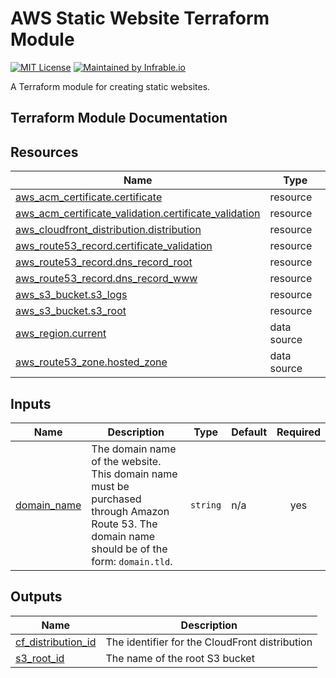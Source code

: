 # AWS Static Website Terraform Module

[![MIT License](https://img.shields.io/badge/License-MIT-blue.svg)](https://github.com/infrable-io/terraform-aws-static-website/blob/master/LICENSE)
[![Maintained by Infrable.io](https://img.shields.io/badge/Maintained%20by-Infrable.io-000000)](https://infrable.io)

A Terraform module for creating static websites.

## Terraform Module Documentation

<!-- BEGIN_TF_DOCS -->
## Resources

| Name | Type |
|------|------|
| [aws_acm_certificate.certificate](https://registry.terraform.io/providers/hashicorp/aws/latest/docs/resources/acm_certificate) | resource |
| [aws_acm_certificate_validation.certificate_validation](https://registry.terraform.io/providers/hashicorp/aws/latest/docs/resources/acm_certificate_validation) | resource |
| [aws_cloudfront_distribution.distribution](https://registry.terraform.io/providers/hashicorp/aws/latest/docs/resources/cloudfront_distribution) | resource |
| [aws_route53_record.certificate_validation](https://registry.terraform.io/providers/hashicorp/aws/latest/docs/resources/route53_record) | resource |
| [aws_route53_record.dns_record_root](https://registry.terraform.io/providers/hashicorp/aws/latest/docs/resources/route53_record) | resource |
| [aws_route53_record.dns_record_www](https://registry.terraform.io/providers/hashicorp/aws/latest/docs/resources/route53_record) | resource |
| [aws_s3_bucket.s3_logs](https://registry.terraform.io/providers/hashicorp/aws/latest/docs/resources/s3_bucket) | resource |
| [aws_s3_bucket.s3_root](https://registry.terraform.io/providers/hashicorp/aws/latest/docs/resources/s3_bucket) | resource |
| [aws_region.current](https://registry.terraform.io/providers/hashicorp/aws/latest/docs/data-sources/region) | data source |
| [aws_route53_zone.hosted_zone](https://registry.terraform.io/providers/hashicorp/aws/latest/docs/data-sources/route53_zone) | data source |

## Inputs

| Name | Description | Type | Default | Required |
|------|-------------|------|---------|:--------:|
| <a name="input_domain_name"></a> [domain\_name](#input\_domain\_name) | The domain name of the website. This domain name must be purchased through Amazon Route 53. The domain name should be of the form: `domain.tld`. | `string` | n/a | yes |

## Outputs

| Name | Description |
|------|-------------|
| <a name="output_cf_distribution_id"></a> [cf\_distribution\_id](#output\_cf\_distribution\_id) | The identifier for the CloudFront distribution |
| <a name="output_s3_root_id"></a> [s3\_root\_id](#output\_s3\_root\_id) | The name of the root S3 bucket |
<!-- END_TF_DOCS -->
